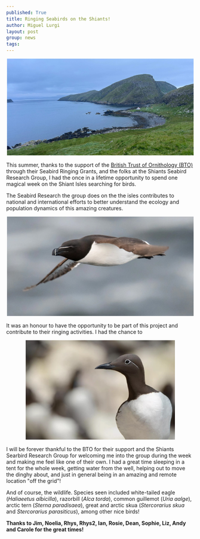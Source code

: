 ```yaml
---
published: True
title: Ringing Seabirds on the Shiants!
author: Miguel Lurgi
layout: post
group: news
tags: 
---
```

<p style="text-align:center;"><img src="/static/img/news/2024_Shiants.jpg" alt="IMEDEA" class="img-fluid" width="500"></p>
  
This summer, thanks to the support of the [British Trust of Ornithology (BTO)](https://www.bto.org/) through their Seabird Ringing Grants, and the folks at the Shiants Seabird Research Group, I had the once in a lifetime opportunity to spend one magical week on the Shiant Isles searching for birds.

The Seabird Research the group does on the the isles contributes to national and international efforts to better understand the ecology and population dynamics of this amazing creatures.

<p style="text-align:center;"><img src="/static/img/news/2024_razorbill.jpg" alt="IMEDEA" class="img-fluid" width="500"></p>

It was an honour to have the opportunity to be part of this project and contribute to their ringing activities. I had the chance to 

<p style="text-align:center;"><img src="/static/img/news/2024_guillemot.jpg" alt="IMEDEA" class="img-fluid" width="400"></p>

I will be forever thankful to the BTO for their support and the Shiants Searbird Research Group for welcoming me into the group during the week and making me feel like one of their own. I had a great time sleeping in a tent for the whole week, getting water from the well, helping out to move the dinghy about, and just in general being in an amazing and remote location "off the grid"!

And of course, the wildlife. Species seen included white-tailed eagle (*Haliaeetus albicilla*), razorbill (*Alca torda*), common guillemot (*Uria aalge*), arctic tern (*Sterna paradisaea*), great and arctic skua (*Stercorarius skua* and *Stercorarius parasiticus*), among other nice birds!

**Thanks to Jim, Noelia, Rhys, Rhys2, Ian, Rosie, Dean, Sophie, Liz, Andy and Carole for the great times!**
